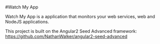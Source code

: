 #Watch My App

Watch My App is a application that monitors your web services, web and NodeJS applications.

This project is built on the Angular2 Seed Advanced framework: https://github.com/NathanWalker/angular2-seed-advanced